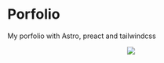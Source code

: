 # Porfolio

My porfolio with Astro, preact and tailwindcss
<div align="center">
   <a href="https://skillicons.dev">
    <img src="https://skillicons.dev/icons?i=astro,tailwind,react" />
  </a>
</div>
